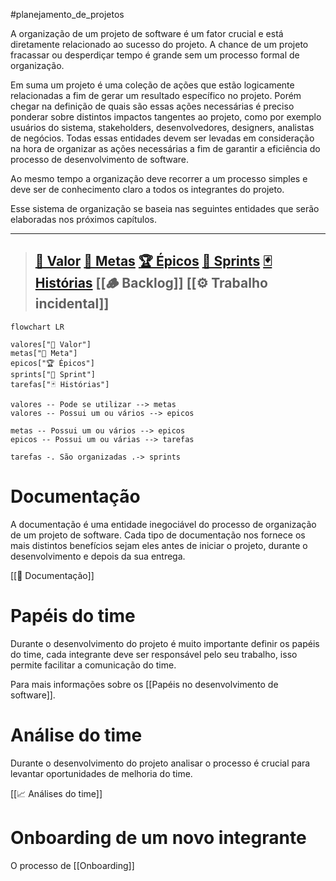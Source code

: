 #planejamento_de_projetos 

A organização de um projeto de software é um fator crucial e está diretamente relacionado ao sucesso do projeto. A chance de um projeto fracassar ou desperdiçar tempo é grande sem um processo formal de organização.

Em suma um projeto é uma coleção de ações que estão logicamente relacionadas a fim de gerar um resultado específico no projeto. Porém chegar na definição de quais são essas ações necessárias é preciso ponderar sobre distintos impactos tangentes ao projeto, como por exemplo usuários do sistema, stakeholders, desenvolvedores, designers, analistas de negócios. Todas essas entidades devem ser levadas em consideração na hora de organizar as ações necessárias a fim de garantir a eficiência do processo de desenvolvimento de software.

Ao mesmo tempo a organização deve recorrer a um processo simples e deve ser de conhecimento claro a todos os integrantes do projeto.

Esse sistema de organização se baseia nas seguintes entidades que serão elaboradas nos próximos capítulos.

 ---
> 
> [🌟 Valor](🌟%20Valores.md)
> [🎯 Metas](🎯%20Metas.md)
> [🏆 Épicos](🏆%20Épicos.md)
> [🎽 Sprints](🎽%20Sprints.md)
> [🃏 Histórias](🃏%20Histórias.md)
> [[🪵 Backlog]]
> [[⚙️ Trabalho incidental]]
> ---


```mermaid
flowchart LR

valores["🌟 Valor"]
metas["🎯 Meta"]
epicos["🏆 Épicos"]
sprints["🎽 Sprint"]
tarefas["🃏 Histórias"]

valores -- Pode se utilizar --> metas
valores -- Possui um ou vários --> epicos

metas -- Possui um ou vários --> epicos
epicos -- Possui um ou várias --> tarefas

tarefas -. São organizadas .-> sprints
```


# Documentação

A documentação é uma entidade inegociável do processo de organização de um projeto de software. Cada tipo de documentação nos fornece os mais distintos benefícios sejam eles antes de iniciar o projeto, durante o desenvolvimento e depois da sua entrega.

[[📕 Documentação]]

# Papéis do time
Durante o desenvolvimento do projeto é muito importante definir os papéis do time, cada integrante deve ser responsável pelo seu trabalho, isso permite facilitar a comunicação do time.

Para mais informações sobre os [[Papéis no desenvolvimento de software]].

# Análise do time

Durante o desenvolvimento do projeto analisar o processo é crucial para levantar oportunidades de melhoria do time.

[[📈 Análises do time]]

# Onboarding de um novo integrante

O processo de [[Onboarding]]
